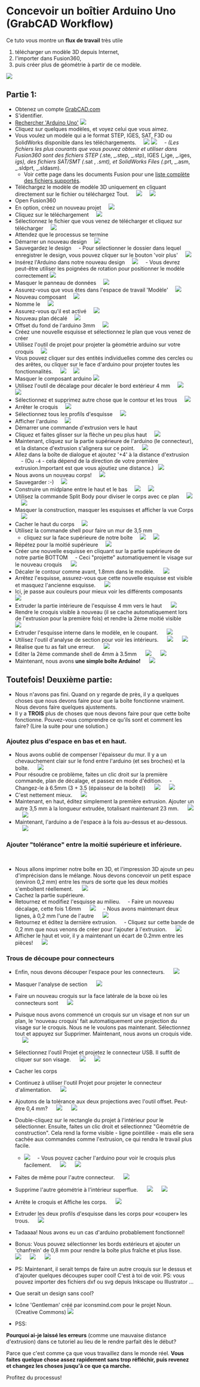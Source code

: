 # Concevoir un boîtier Arduino Uno (GrabCAD Workflow)

Ce tuto vous montre un **flux de travail** très utile

1.  télécharger un modèle 3D depuis Internet, 
2. l'importer dans Fusion360, 
3. puis créer plus de géométrie à partir de ce modèle.

![](https://i.imgur.com/tSRTGnF.png)

## Partie 1:

- Obtenez un compte [GrabCAD.com](https://grabcad.com/)
- S'identifier.
- [Rechercher 'Arduino Uno'](https://grabcad.com/library)
    ![](https://i.imgur.com/QxJQQlo.png)
- Cliquez sur quelques modèles, et voyez celui que vous aimez.
- Vous voulez un modèle qui a le format STEP, IGES, SAT, F3D ou SolidWorks disponible dans les téléchargements.
    ![](https://i.imgur.com/lIGqgwX.png)
    ![](https://i.imgur.com/ikjHkGn.png)
    - _(Les fichiers les plus courants que vous pouvez obtenir et utiliser dans Fusion360 sont des fichiers STEP (_.ste, _.step, _.stp), IGES (_ige, _.iges, _igs), des fichiers SAT/SMT (_.sat , _.smt), et SolidWorks Files (_.prt, _.asm, _.sldprt, _.sldasm).
    - Voir cette page dans les documents Fusion pour une [liste complète des fichiers supportés](https://knowledge.autodesk.com/support/fusion-360/dépannage/caas/sfdcarticles/sfdcarticles/Comment-importer-ou-ouvrir-un-fichier-dans-Autodesk-Fusion-360.html).
- Téléchargez le modèle de modèle 3D uniquement en cliquant directement sur le fichier ou téléchargez Tout.
    ![](https://i.imgur.com/iZfyIvq.png)
    ![](https://i.imgur.com/r3TANHS.png)
- Open Fusion360
- En option, créez un nouveau projet
    ![](https://i.imgur.com/Fvxv7h6.png)
- Cliquez sur le téléchargement
    ![](https://i.imgur.com/hTYahQa.png)
- Sélectionnez le fichier que vous venez de télécharger et cliquez sur télécharger
    ![](https://i.imgur.com/6F46kh7.png)
- Attendez que le processus se termine
- Démarrer un nouveau design
    ![](https://i.imgur.com/8AHRr2E.png)
- Sauvegardez le design
    - Pour sélectionner le dossier dans lequel enregistrer le design, vous pouvez cliquer sur le bouton 'voir plus'
    ![](https://i.imgur.com/Ex6mhRF.png)
- Insérez l'Arduino dans notre nouveau design
    ![](https://i.imgur.com/OdYVUMI.png)
    - Vous devrez peut-être utiliser les poignées de rotation pour positionner le modèle correctement
   ![](https://i.imgur.com/nE3j9dw.png)
- Masquer le panneau de données
    ![](https://i.imgur.com/FumkrJ5.png)
- Assurez-vous que vous êtes dans l'espace de travail 'Modèle'
    ![](https://i.imgur.com/RbVCVmb.png)
- Nouveau composant
    ![](https://i.imgur.com/SFO1IRZ.png)
- Nomme le
    ![](https://i.imgur.com/BH6nj0N.png)
- Assurez-vous qu'il est activé
    ![](https://i.imgur.com/1X2DJGw.png)
- Nouveau plan décalé
    ![](https://i.imgur.com/X1zO0Q7.png)
- Offset du fond de l'arduino 3mm
    ![](https://i.imgur.com/jCXIs7H.png)
- Créez une nouvelle esquisse et sélectionnez le plan que vous venez de créer
- Utilisez l'outil de projet pour projeter la géométrie arduino sur votre croquis
    ![](https://i.imgur.com/eTlz8mN.png)
- Vous pouvez cliquer sur des entités individuelles comme des cercles ou des arêtes, ou cliquer sur le face d'arduino pour projeter toutes les fonctionnalités.
    ![](https://i.imgur.com/yC7CKZ2.png)
    ![](https://i.imgur.com/EoZMjiE.png)
- Masquer le composant arduino
  ![](https://i.imgur.com/VXuK11T.png)
- Utilisez l'outil de décalage pour décaler le bord extérieur 4 mm
    ![](https://i.imgur.com/JpowA2q.png)
    ![](https://i.imgur.com/pb8I6v1.png)
- Sélectionnez et supprimez autre chose que le contour et les trous
    ![](https://i.imgur.com/LN2htvl.png)
- Arrêter le croquis
    ![](https://i.imgur.com/aGQ19W7.png)
- Sélectionnez tous les profils d'esquisse
    ![](https://i.imgur.com/Mq8mAec.png)
- Afficher l'arduino
    ![](https://i.imgur.com/F3zmO62.png)
- Démarrer une commande d'extrusion vers le haut
- Cliquez et faites glisser sur la flèche un peu plus haut
    ![](https://i.imgur.com/nNBX5lY.png)
- Maintenant, cliquez sur la partie supérieure de l'arduino (le connecteur), et la distance d'extrusion s'alignera sur ce point.
    ![](https://i.imgur.com/1b9pOe6.png)
- Allez dans la boîte de dialogue et ajoutez '+4' à la distance d'extrusion
    - (Ou `-4` - cela dépend de la direction de votre première extrusion.Important est que vous ajoutiez une distance.)
  ![](https://i.imgur.com/N5zhWCq.png)
- Nous avons un nouveau corps!
    ![](https://i.imgur.com/ozjz8IO.png)
- Sauvegarder :-)
    ![](https://i.imgur.com/A5Ujrug.png)
- Construire un midplane entre le haut et le bas
    ![](https://i.imgur.com/SD8Ozsa.png)
    ![](https://i.imgur.com/dkjWnSx.png)
- Utilisez la commande Split Body pour diviser le corps avec ce plan
    ![](https://i.imgur.com/lvL1UvK.png)
    ![](https://i.imgur.com/5l7TdOO.png)
- Masquer la construction, masquer les esquisses et afficher la vue Corps
    ![](https://i.imgur.com/Igy1KUF.png)
- Cacher le haut du corps
    ![](https://i.imgur.com/y7oxX9D.png)
- Utilisez la commande shell pour faire un mur de 3,5 mm
    - cliquez sur la face supérieure de notre boîte
    ![](https://i.imgur.com/26G3DRV.png)
    ![](https://i.imgur.com/cxMeVrr.png)
- Répétez pour la moitié supérieure
    ![](https://i.imgur.com/46qfsUR.png)
- Créer une nouvelle esquisse en cliquant sur la partie supérieure de notre partie BOTTOM
    - Ceci "projette" automatiquement le visage sur le nouveau croquis
     ![](https://i.imgur.com/8DL5PBx.png)
- Décaler le contour comme avant, 1.8mm dans le modèle.
     ![](https://i.imgur.com/grq4Mun.png)
- Arrêtez l'esquisse, assurez-vous que cette nouvelle esquisse est visible et masquez l'ancienne esquisse.
     ![](https://i.imgur.com/Edlumq6.png)
- Ici, je passe aux couleurs pour mieux voir les différents composants
     ![](https://i.imgur.com/QIMpuoj.png)
- Extruder la partie intérieure de l'esquisse 4 mm vers le haut
     ![](https://i.imgur.com/tCI5E5R.png)
- Rendre le croquis visible à nouveau (il se cache automatiquement lors de l'extrusion pour la première fois) et rendre la 2ème moitié visible
     ![](https://i.imgur.com/a6GxaVd.png)
- Extruder l'esquisse interne dans le modèle, en le coupant.
     ![](https://i.imgur.com/YC4rzoN.png)
- Utilisez l'outil d'analyse de section pour voir les intérieurs.
     ![](https://i.imgur.com/96HNNvB.png)
     ![](https://i.imgur.com/fnsc8vE.png)
- Réalise que tu as fait une erreur.
     ![](https://i.imgur.com/vTzB9Eb.png)
- Editer la 2ème commande shell de 4mm à 3.5mm
     ![](https://i.imgur.com/vbmDhFz.png)
     ![](https://i.imgur.com/GMDp0Yv.png)
- Maintenant, nous avons **une simple boîte Arduino!**
     ![](https://i.imgur.com/r8Iyg5a.png)

## Toutefois! Deuxième partie:

- Nous n'avons pas fini. Quand on y regarde de près, il y a quelques choses que nous devons faire pour que la boîte fonctionne vraiment. Nous devons faire quelques ajustements.
- Il y a **TROIS** plus de choses que nous devons faire pour que cette boîte fonctionne. Pouvez-vous comprendre ce qu'ils sont et comment les faire? (Lire la suite pour une solution.)

### Ajoutez plus d'espace en bas et en haut.
- Nous avons oublié de compenser l'épaisseur du mur. Il y a un chevauchement clair sur le fond entre l'arduino (et ses broches) et la boîte.
     ![](https://i.imgur.com/ONWdwYv.png)
- Pour résoudre ce problème, faites un clic droit sur la première commande, plan de décalage, et passez en mode d'édition.
    - Changez-le à 6.5mm (3 + 3.5 (épaisseur de la boîte))
     ![](https://i.imgur.com/T2DwFq4.png)
     ![](https://i.imgur.com/JsgWZwS.png)
- C'est nettement mieux.
     ![](https://i.imgur.com/bwhYe6i.png)
- Maintenant, en haut, éditez simplement la première extrusion. Ajouter un autre 3,5 mm à la longueur extrudée, totalisant maintenant 23 mm.
     ![](https://i.imgur.com/QUHsMaZ.png)
     ![](https://i.imgur.com/6tioVwh.png)
- Maintenant, l'arduino a de l'espace à la fois au-dessus et au-dessous.
     ![](https://i.imgur.com/foGi82z.png)

### Ajouter "tolérance" entre la moitié supérieure et inférieure.
 
- Nous allons imprimer notre boîte en 3D, et l'impression 3D ajoute un peu d'imprécision dans le mélange. Nous devons concevoir un petit espace (environ 0,2 mm) entre les murs de sorte que les deux moitiés s'emboîtent réellement.
     ![](https://i.imgur.com/8pxJym3.png)
- Cachez la partie supérieure.
- Retournez et modifiez l'esquisse au milieu.
    - Faire un nouveau décalage, cette fois 1.6mm
     ![](https://i.imgur.com/irZZasU.png)
    - Nous avons maintenant deux lignes, à 0,2 mm l'une de l'autre
     ![](https://i.imgur.com/lLBUVj2.png)
- Retournez et éditez la dernière extrusion.
    - Cliquez sur cette bande de 0,2 mm que nous venons de créer pour l'ajouter à l'extrusion.
     ![](https://i.imgur.com/jFCHAYf.png)
- Afficher le haut et voir, il y a maintenant un écart de 0.2mm entre les pièces!
     ![](https://i.imgur.com/G3UeoKd.png)

### Trous de découpe pour connecteurs
- Enfin, nous devons découper l'espace pour les connecteurs.
     ![](https://i.imgur.com/Gm9RaRd.png)
- Masquer l'analyse de section
     ![](https://i.imgur.com/2CGCEBd.png)
- Faire un nouveau croquis sur la face latérale de la boxe où les connecteurs sont
     ![](https://i.imgur.com/y7G6UEO.png)
- Puisque nous avons commencé un croquis sur un visage et non sur un plan, le 'nouveau croquis' fait automatiquement une projection du visage sur le croquis. Nous ne le voulons pas maintenant. Sélectionnez tout et appuyez sur Supprimer. Maintenant, nous avons un croquis vide.
     ![](https://i.imgur.com/yvezdYh.png)
- Sélectionnez l'outil Projet et projetez le connecteur USB. Il suffit de cliquer sur son visage.
     ![](https://i.imgur.com/DWalkst.png)
     ![](https://i.imgur.com/jahg3OQ.png)
- Cacher les corps
- Continuez à utiliser l'outil Projet pour projeter le connecteur d'alimentation.
     ![](https://i.imgur.com/8aWZt5x.png)
- Ajoutons de la tolérance aux deux projections avec l'outil offset. Peut-être 0,4 mm?
     ![](https://i.imgur.com/llKCrcs.png)
     ![](https://i.imgur.com/kr9Ptgk.png)
- Double-cliquez sur le rectangle du projet à l'intérieur pour le sélectionner. Ensuite, faites un clic droit et sélectionnez "Géométrie de construction". Cela rend la forme visible - ligne pointillée - mais elle sera cachée aux commandes comme l'extrusion, ce qui rendra le travail plus facile.
    - ![](https://i.imgur.com/skcpf42.png)
    - Vous pouvez cacher l'arduino pour voir le croquis plus facilement.
     ![](https://i.imgur.com/PlKfVhV.png)
     ![](https://i.imgur.com/gdUYPCS.png)
- Faites de même pour l'autre connecteur.
     ![](https://i.imgur.com/0KfgSv9.png)
- Supprime l'autre géométrie à l'intérieur superflue.
     ![](https://i.imgur.com/FSB18kS.png)
     ![](https://i.imgur.com/CJyMRD3.png)
- Arrête le croquis et Affiche les corps.
     ![](https://i.imgur.com/XP2FVeJ.png)
- Extruder les deux profils d'esquisse dans les corps pour «couper» les trous.
     ![](https://i.imgur.com/b4Pa7Cn.png)
- Tadaaaa! Nous avons eu un cas d'arduino probablement fonctionnel!

- Bonus: Vous pouvez sélectionner les bords extérieurs et ajouter un 'chanfrein' de 0,8 mm pour rendre la boîte plus fraîche et plus lisse.
     ![](https://i.imgur.com/R4cBTdj.png)
     ![](https://i.imgur.com/uecw8Yz.png)
     ![](https://i.imgur.com/sDwGJqG.png)
- PS: Maintenant, il serait temps de faire un autre croquis sur le dessus et d'ajouter quelques découpes super cool! C'est à toi de voir. PS: vous pouvez importer des fichiers dxf ou svg depuis Inkscape ou Illustrator ...
- Que serait un design sans cool?
- Icône 'Gentleman' créé par iconsmind.com pour le projet Noun. (Creative Commons)
 ![](https://i.imgur.com/tSRTGnF.png)
 
 - PSS:
 
**Pourquoi ai-je laissé les erreurs** (comme une mauvaise distance d'extrusion) dans ce tutoriel au lieu de le rendre parfait dès le début?

Parce que c'est comme ça que vous travaillez dans le monde réel. **Vous faites quelque chose assez rapidement sans trop réfléchir, puis revenez et changez les choses jusqu'à ce que ça marche.**

Profitez du processus!